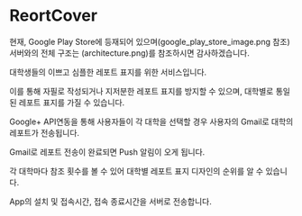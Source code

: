 # ReortCover
현재, Google Play Store에 등재되어 있으며(google_play_store_image.png 참조)
서버와의 전체 구조는 (architecture.png)를 참조하시면 감사하겠습니다.


대학생들의 이쁘고 심플한 레포트 표지를 위한 서비스입니다.

이를 통해 자필로 작성되거나 지저분한 레포트 표지를 방지할 수 있으며, 대학별로 통일 된 레포트 표지를 가질 수 있습니다.

Google+ API연동을 통해 사용자들이 각 대학을 선택할 경우 사용자의 Gmail로 대학의 레포트가 전송됩니다.

Gmail로 레포트 전송이 완료되면 Push 알림이 오게 됩니다.

각 대학마다 참조 횟수를 볼 수 있어 대학별 레포트 표지 디자인의 순위를 알 수 있습니다.

App의 설치 및 접속시간, 접속 종료시간을 서버로 전송합니다.
